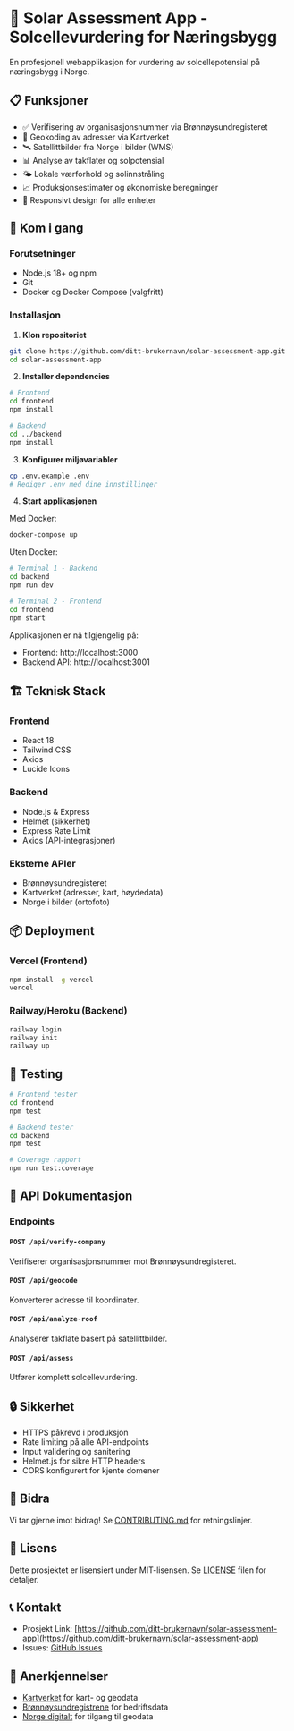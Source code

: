 # 🌟 Solar Assessment App - Solcellevurdering for Næringsbygg

En profesjonell webapplikasjon for vurdering av solcellepotensial på næringsbygg i Norge.

## 📋 Funksjoner

- ✅ Verifisering av organisasjonsnummer via Brønnøysundregisteret
- 📍 Geokoding av adresser via Kartverket
- 🛰️ Satellittbilder fra Norge i bilder (WMS)
- 📊 Analyse av takflater og solpotensial
- 🌤️ Lokale værforhold og solinnstråling
- 📈 Produksjonsestimater og økonomiske beregninger
- 📱 Responsivt design for alle enheter

## 🚀 Kom i gang

### Forutsetninger

- Node.js 18+ og npm
- Git
- Docker og Docker Compose (valgfritt)

### Installasjon

1. **Klon repositoriet**
```bash
git clone https://github.com/ditt-brukernavn/solar-assessment-app.git
cd solar-assessment-app
```

2. **Installer dependencies**
```bash
# Frontend
cd frontend
npm install

# Backend
cd ../backend
npm install
```

3. **Konfigurer miljøvariabler**
```bash
cp .env.example .env
# Rediger .env med dine innstillinger
```

4. **Start applikasjonen**

Med Docker:
```bash
docker-compose up
```

Uten Docker:
```bash
# Terminal 1 - Backend
cd backend
npm run dev

# Terminal 2 - Frontend
cd frontend
npm start
```

Applikasjonen er nå tilgjengelig på:
- Frontend: http://localhost:3000
- Backend API: http://localhost:3001

## 🏗️ Teknisk Stack

### Frontend
- React 18
- Tailwind CSS
- Axios
- Lucide Icons

### Backend
- Node.js & Express
- Helmet (sikkerhet)
- Express Rate Limit
- Axios (API-integrasjoner)

### Eksterne APIer
- Brønnøysundregisteret
- Kartverket (adresser, kart, høydedata)
- Norge i bilder (ortofoto)

## 📦 Deployment

### Vercel (Frontend)
```bash
npm install -g vercel
vercel
```

### Railway/Heroku (Backend)
```bash
railway login
railway init
railway up
```

## 🧪 Testing

```bash
# Frontend tester
cd frontend
npm test

# Backend tester
cd backend
npm test

# Coverage rapport
npm run test:coverage
```

## 📝 API Dokumentasjon

### Endpoints

#### `POST /api/verify-company`
Verifiserer organisasjonsnummer mot Brønnøysundregisteret.

#### `POST /api/geocode`
Konverterer adresse til koordinater.

#### `POST /api/analyze-roof`
Analyserer takflate basert på satellittbilder.

#### `POST /api/assess`
Utfører komplett solcellevurdering.

## 🔒 Sikkerhet

- HTTPS påkrevd i produksjon
- Rate limiting på alle API-endpoints
- Input validering og sanitering
- Helmet.js for sikre HTTP headers
- CORS konfigurert for kjente domener

## 🤝 Bidra

Vi tar gjerne imot bidrag! Se [CONTRIBUTING.md](CONTRIBUTING.md) for retningslinjer.

## 📄 Lisens

Dette prosjektet er lisensiert under MIT-lisensen. Se [LICENSE](LICENSE) filen for detaljer.

## 📞 Kontakt

- Prosjekt Link: [https://github.com/ditt-brukernavn/solar-assessment-app](https://github.com/ditt-brukernavn/solar-assessment-app)
- Issues: [GitHub Issues](https://github.com/ditt-brukernavn/solar-assessment-app/issues)

## 🙏 Anerkjennelser

- [Kartverket](https://www.kartverket.no) for kart- og geodata
- [Brønnøysundregistrene](https://www.brreg.no) for bedriftsdata
- [Norge digitalt](https://www.geonorge.no) for tilgang til geodata
